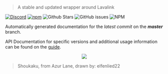 
> A stable and updated wrapper around Lavalink

[![Discord](https://img.shields.io/discord/423116740810244097?style=flat-square)](https://discordapp.com/invite/FVqbtGu)
[![npm](https://img.shields.io/npm/v/shoukaku?style=flat-square)](https://www.npmjs.com/package/shoukaku)
![Github Stars](https://img.shields.io/github/stars/Deivu/Shoukaku?style=flat-square)
![GitHub issues](https://img.shields.io/github/issues-raw/Deivu/Shoukaku?style=flat-square)
![NPM](https://img.shields.io/npm/l/shoukaku?style=flat-square)

Automatically generated documentation for the *latest commit* on the ***master*** branch.

API Documentation for specific versions and additional usage information can be found on the [guide](https://guide.shoukaku.shipgirl.moe/).

<p align="center">
    <img src="https://safe.saya.moe/OlYoY5xxkMLO.png"> 
</p>

> Shoukaku, from Azur Lane, drawn by: elfenlied22
